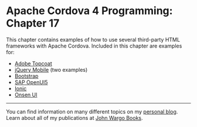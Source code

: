 Apache Cordova 4 Programming: Chapter 17
========================================

This chapter contains examples of how to use several third-party HTML frameworks with Apache Cordova. Included in this chapter are examples for:

+ [Adobe Topcoat](http://topcoat.io/)
+ [jQuery Mobile](http://jquerymobile.com/) (two examples)
+ [Bootstrap](http://getbootstrap.com/)
+ [SAP OpenUI5](https://sap.github.io/openui5/)
+ [Ionic](http://ionicframework.com/)
+ [Onsen UI](http://onsen.io/)

***

You can find information on many different topics on my [personal blog](http://www.johnwargo.com). Learn about all of my publications at [John Wargo Books](http://www.johnwargobooks.com). 
